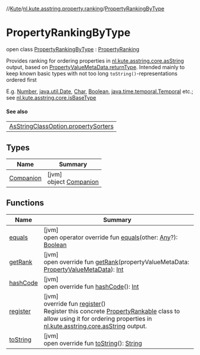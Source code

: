 //[Kute](../../../index.md)/[nl.kute.asstring.property.ranking](../index.md)/[PropertyRankingByType](index.md)

# PropertyRankingByType

open class [PropertyRankingByType](index.md) : [PropertyRanking](../-property-ranking/index.md)

Provides ranking for ordering properties in [nl.kute.asstring.core.asString](../../nl.kute.asstring.core/as-string.md) output, based on [PropertyValueMetaData.returnType](../-property-value-meta-data/return-type.md). Intended mainly to keep known basic types with not too long `toString()`-representations ordered first

E.g. [Number](https://kotlinlang.org/api/latest/jvm/stdlib/kotlin/-number/index.html), [java.util.Date](https://docs.oracle.com/javase/8/docs/api/java/util/Date.html), [Char](https://kotlinlang.org/api/latest/jvm/stdlib/kotlin/-char/index.html), [Boolean](https://kotlinlang.org/api/latest/jvm/stdlib/kotlin/-boolean/index.html), [java.time.temporal.Temporal](https://docs.oracle.com/javase/8/docs/api/java/time/temporal/Temporal.html) etc.; see [nl.kute.asstring.core.isBaseType](../../nl.kute.asstring.core/is-base-type.md)

#### See also

| |
|---|
| [AsStringClassOption.propertySorters](../../nl.kute.asstring.annotation.option/-as-string-class-option/property-sorters.md) |

## Types

| Name | Summary |
|---|---|
| [Companion](-companion/index.md) | [jvm]<br>object [Companion](-companion/index.md) |

## Functions

| Name | Summary |
|---|---|
| [equals](../-property-ranking/equals.md) | [jvm]<br>open operator override fun [equals](../-property-ranking/equals.md)(other: [Any](https://kotlinlang.org/api/latest/jvm/stdlib/kotlin/-any/index.html)?): [Boolean](https://kotlinlang.org/api/latest/jvm/stdlib/kotlin/-boolean/index.html) |
| [getRank](get-rank.md) | [jvm]<br>open override fun [getRank](get-rank.md)(propertyValueMetaData: [PropertyValueMetaData](../-property-value-meta-data/index.md)): [Int](https://kotlinlang.org/api/latest/jvm/stdlib/kotlin/-int/index.html) |
| [hashCode](../-property-ranking/hash-code.md) | [jvm]<br>open override fun [hashCode](../-property-ranking/hash-code.md)(): [Int](https://kotlinlang.org/api/latest/jvm/stdlib/kotlin/-int/index.html) |
| [register](../-property-ranking/register.md) | [jvm]<br>override fun [register](../-property-ranking/register.md)()<br>Register this concrete [PropertyRankable](../-property-rankable/index.md) class to allow using it for ordering properties in [nl.kute.asstring.core.asString](../../nl.kute.asstring.core/as-string.md) output. |
| [toString](../-property-ranking/to-string.md) | [jvm]<br>open override fun [toString](../-property-ranking/to-string.md)(): [String](https://kotlinlang.org/api/latest/jvm/stdlib/kotlin/-string/index.html) |
